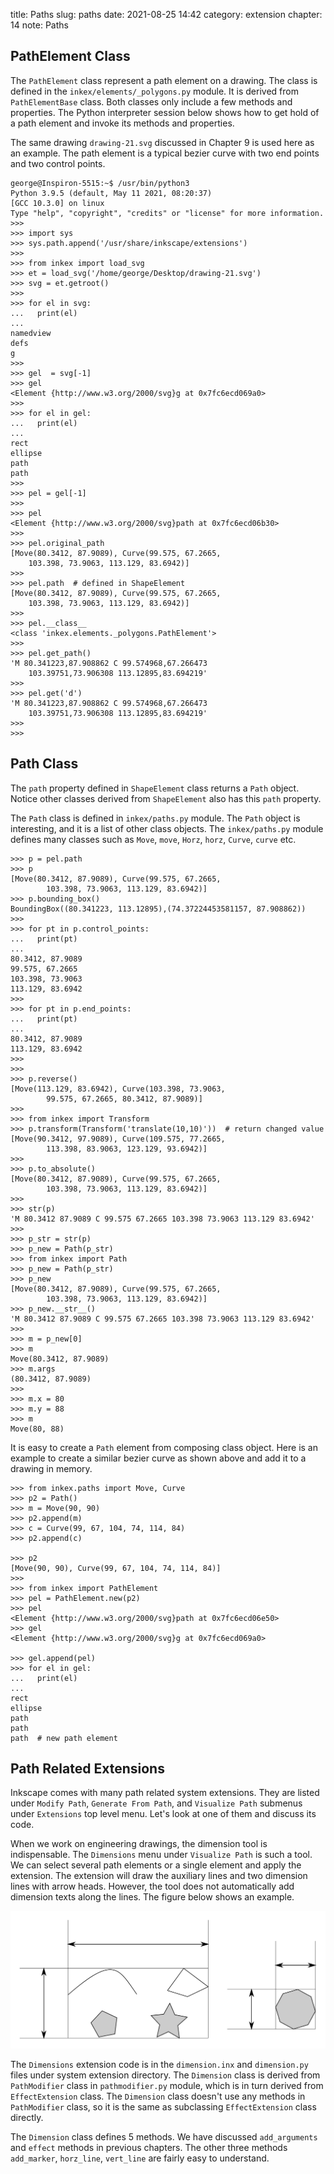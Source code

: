 title: Paths
slug: paths
date: 2021-08-25 14:42
category: extension
chapter: 14
note: Paths

## PathElement Class

The `PathElement` class represent a path element on a drawing.  The class is defined in 
the `inkex/elements/_polygons.py` module. It is derived from `PathElementBase` class. 
Both classes only include a few methods and properties. The Python interpreter session 
below shows how to get hold of a path element and invoke its methods and properties. 

The same drawing `drawing-21.svg` discussed in Chapter 9 is used here as an example. 
The path element is a typical bezier curve with two end points and two control points. 

```
george@Inspiron-5515:~$ /usr/bin/python3
Python 3.9.5 (default, May 11 2021, 08:20:37) 
[GCC 10.3.0] on linux
Type "help", "copyright", "credits" or "license" for more information.
>>> 
>>> import sys
>>> sys.path.append('/usr/share/inkscape/extensions')
>>> 
>>> from inkex import load_svg
>>> et = load_svg('/home/george/Desktop/drawing-21.svg')
>>> svg = et.getroot()
>>> 
>>> for el in svg:
...   print(el)
... 
namedview
defs
g
>>> 
>>> gel  = svg[-1]
>>> gel
<Element {http://www.w3.org/2000/svg}g at 0x7fc6ecd069a0>
>>> 
>>> for el in gel:
...   print(el)
... 
rect
ellipse
path
path
>>> 
>>> pel = gel[-1]
>>> 
>>> pel
<Element {http://www.w3.org/2000/svg}path at 0x7fc6ecd06b30>
>>> 
>>> pel.original_path
[Move(80.3412, 87.9089), Curve(99.575, 67.2665, 
    103.398, 73.9063, 113.129, 83.6942)]
>>> 
>>> pel.path  # defined in ShapeElement
[Move(80.3412, 87.9089), Curve(99.575, 67.2665, 
    103.398, 73.9063, 113.129, 83.6942)]
>>> 
>>> pel.__class__
<class 'inkex.elements._polygons.PathElement'>
>>> 
>>> pel.get_path()
'M 80.341223,87.908862 C 99.574968,67.266473 
    103.39751,73.906308 113.12895,83.694219'
>>> 
>>> pel.get('d')
'M 80.341223,87.908862 C 99.574968,67.266473 
    103.39751,73.906308 113.12895,83.694219'
>>> 
>>> 
```

## Path Class

The `path` property defined in `ShapeElement` class returns a `Path` object. 
Notice other classes derived from `ShapeElement` also has this `path` property. 

The `Path` class is defined in `inkex/paths.py` module. The `Path` object is 
interesting, and it is a list of other class objects. The `inkex/paths.py` module 
defines many classes such as `Move`, `move`, `Horz`, `horz`, `Curve`, `curve` etc.

```
>>> p = pel.path
>>> p
[Move(80.3412, 87.9089), Curve(99.575, 67.2665, 
        103.398, 73.9063, 113.129, 83.6942)]
>>> p.bounding_box()
BoundingBox((80.341223, 113.12895),(74.37224453581157, 87.908862))
>>> 
>>> for pt in p.control_points:
...   print(pt)
... 
80.3412, 87.9089
99.575, 67.2665
103.398, 73.9063
113.129, 83.6942
>>> 
>>> for pt in p.end_points:
...   print(pt)
... 
80.3412, 87.9089
113.129, 83.6942
>>> 
>>> 
>>> p.reverse()
[Move(113.129, 83.6942), Curve(103.398, 73.9063, 
        99.575, 67.2665, 80.3412, 87.9089)]
>>> 
>>> from inkex import Transform
>>> p.transform(Transform('translate(10,10)'))  # return changed value
[Move(90.3412, 97.9089), Curve(109.575, 77.2665, 
        113.398, 83.9063, 123.129, 93.6942)]
>>> 
>>> p.to_absolute()
[Move(80.3412, 87.9089), Curve(99.575, 67.2665, 
        103.398, 73.9063, 113.129, 83.6942)]
>>> 
>>> str(p)
'M 80.3412 87.9089 C 99.575 67.2665 103.398 73.9063 113.129 83.6942'
>>> 
>>> p_str = str(p)
>>> p_new = Path(p_str)
>>> from inkex import Path
>>> p_new = Path(p_str)
>>> p_new
[Move(80.3412, 87.9089), Curve(99.575, 67.2665, 
        103.398, 73.9063, 113.129, 83.6942)]
>>> p_new.__str__()
'M 80.3412 87.9089 C 99.575 67.2665 103.398 73.9063 113.129 83.6942'
>>> 
>>> m = p_new[0]
>>> m
Move(80.3412, 87.9089)
>>> m.args
(80.3412, 87.9089)
>>> 
>>> m.x = 80
>>> m.y = 88
>>> m
Move(80, 88)

```

It is easy to create a `Path` element from composing class object. 
Here is an example to create a similar bezier curve as shown above and 
add it to a drawing in memory.

```
>>> from inkex.paths import Move, Curve
>>> p2 = Path()
>>> m = Move(90, 90)
>>> p2.append(m)
>>> c = Curve(99, 67, 104, 74, 114, 84)
>>> p2.append(c)

>>> p2
[Move(90, 90), Curve(99, 67, 104, 74, 114, 84)]
>>>  
>>> from inkex import PathElement
>>> pel = PathElement.new(p2)
>>> pel
<Element {http://www.w3.org/2000/svg}path at 0x7fc6ecd06e50>
>>> gel
<Element {http://www.w3.org/2000/svg}g at 0x7fc6ecd069a0>

>>> gel.append(pel)
>>> for el in gel:
...   print(el)
... 
rect
ellipse
path
path
path  # new path element

```

## Path Related Extensions

Inkscape comes with many path related system extensions. They are listed under `Modify Path`, 
`Generate From Path`, and `Visualize Path` submenus under `Extensions` top level menu. 
Let's look at one of them and discuss its code. 

When we work on engineering drawings, the dimension tool is indispensable. The `Dimensions` 
menu under `Visualize Path` is such a tool. We can select several path elements or a single 
element and apply the extension. The extension will draw the auxiliary lines and two 
dimension lines with arrow heads. However, the tool does not automatically add dimension 
texts along the lines.  The figure below shows an example. 

<div style="max-width:800px">
  <img class="img-fluid pb-2" src="/images/ext14/dimensions.svg" alt="dimensions"> 
</div>

The `Dimensions` extension code is in the `dimension.inx` and `dimension.py` files under 
system extension directory. The `Dimension` class is derived from `PathModifier` class 
in `pathmodifier.py` module, which is in turn derived from `EffectExtension` class. 
The `Dimension` class doesn't use any methods in `PathModifier` class, so it is the 
same as subclassing `EffectExtension` class directly. 

The `Dimension` class defines 5 methods. We have discussed `add_arguments` and `effect` 
methods in previous chapters.  The other three methods `add_marker`, `horz_line`, 
`vert_line` are fairly easy to understand. 

